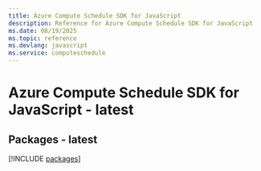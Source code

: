 ```yaml
---
title: Azure Compute Schedule SDK for JavaScript
description: Reference for Azure Compute Schedule SDK for JavaScript
ms.date: 08/19/2025
ms.topic: reference
ms.devlang: javascript
ms.service: computeschedule
---
```

# Azure Compute Schedule SDK for JavaScript - latest
## Packages - latest
[!INCLUDE [packages](compute-schedule-index.md)]